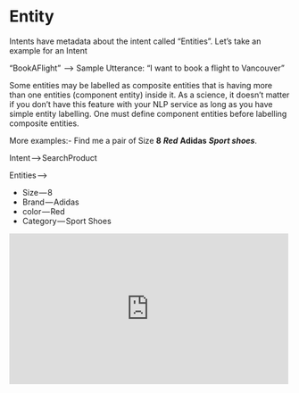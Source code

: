 # Entity

Intents have metadata about the intent called “Entities”. Let’s take an example for an Intent 

“BookAFlight”  --> Sample Utterance: “I want to book a flight to Vancouver”

Some entities may be labelled as composite entities that is having more than one entities (component entity) inside it. As a science, it doesn’t matter if you don’t have this feature with your NLP service as long as you have simple entity labelling. One must define component entities before labelling composite entities. 

More examples:- Find me a pair of Size **8** **_Red_** **Adidas** **_Sport shoes_**.

Intent —> SearchProduct

Entities —>
  - Size — 8
  - Brand — Adidas
  - color — Red
  - Category — Sport Shoes

<iframe width="500" height="270" src="https://www.youtube.com/embed/kzdL6GxJ_WY" frameborder="0" allow="accelerometer; autoplay; encrypted-media; gyroscope; picture-in-picture" allowfullscreen></iframe>
